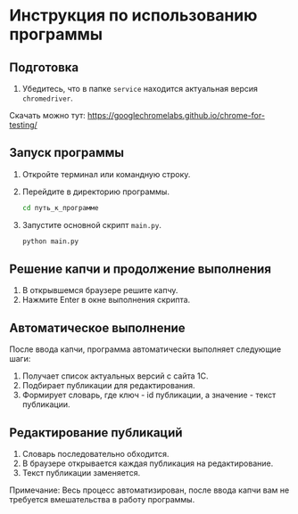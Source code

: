 # Инструкция по использованию программы

## Подготовка

1. Убедитесь, что в папке `service` находится актуальная версия `chromedriver`.

Скачать можно тут: https://googlechromelabs.github.io/chrome-for-testing/
## Запуск программы

1. Откройте терминал или командную строку.
2. Перейдите в директорию программы.

    ```bash
    cd путь_к_программе
    ```

3. Запустите основной скрипт `main.py`.

    ```bash
    python main.py
    ```

## Решение капчи и продолжение выполнения

1. В открывшемся браузере решите капчу.
2. Нажмите Enter в окне выполнения скрипта.

## Автоматическое выполнение

После ввода капчи, программа автоматически выполняет следующие шаги:

1. Получает список актуальных версий с сайта 1С.
2. Подбирает публикации для редактирования.
3. Формирует словарь, где ключ - id публикации, а значение - текст публикации.

## Редактирование публикаций

1. Словарь последовательно обходится.
2. В браузере открывается каждая публикация на редактирование.
3. Текст публикации заменяется.

Примечание: Весь процесс автоматизирован, после ввода капчи вам не требуется вмешательства в работу программы.
